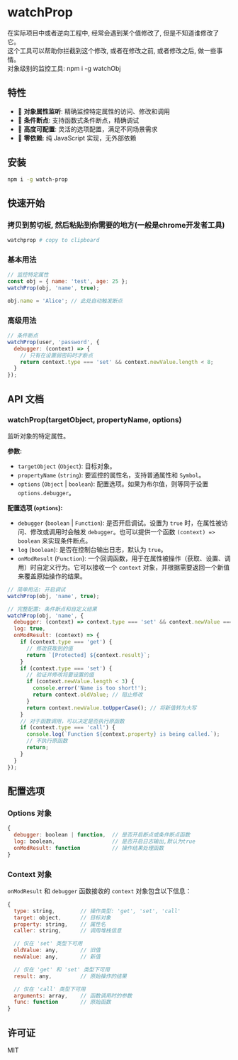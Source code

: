 # watchProp

在实际项目中或者逆向工程中, 经常会遇到某个值修改了, 但是不知道谁修改了它。<br/>
这个工具可以帮助你拦截到这个修改, 或者在修改之前, 或者修改之后, 做一些事情。<br/>
对象级别的监控工具: npm i -g watchObj

## 特性

- 🎯 **对象属性监听**: 精确监控特定属性的访问、修改和调用
- 🐛 **条件断点**: 支持函数式条件断点，精确调试
- 🔧 **高度可配置**: 灵活的选项配置，满足不同场景需求
- 🚀 **零依赖**: 纯 JavaScript 实现，无外部依赖

## 安装

```bash
npm i -g watch-prop
```

## 快速开始

### 拷贝到剪切板, 然后粘贴到你需要的地方(一般是chrome开发者工具)

```bash
watchprop # copy to clipboard
```

### 基本用法

```javascript
// 监控特定属性
const obj = { name: 'test', age: 25 };
watchProp(obj, 'name', true);

obj.name = 'Alice'; // 此处自动触发断点

```

### 高级用法

```javascript
// 条件断点
watchProp(user, 'password', {
  debugger: (context) => {
    // 只有在设置弱密码时才断点
    return context.type === 'set' && context.newValue.length < 8;
  }
});
```

## API 文档

### watchProp(targetObject, propertyName, options)

监听对象的特定属性。

**参数:**
- `targetObject` (`Object`): 目标对象。
- `propertyName` (`string`): 要监控的属性名，支持普通属性和 `Symbol`。
- `options` (`Object` | `boolean`): 配置选项。如果为布尔值，则等同于设置 `options.debugger`。

**配置选项 (`options`):**
- `debugger` (`boolean` | `Function`): 是否开启调试。设置为 `true` 时，在属性被访问、修改或调用时会触发 `debugger`。也可以提供一个函数 `(context) => boolean` 来实现条件断点。
- `log` (`boolean`): 是否在控制台输出日志，默认为 `true`。
- `onModResult` (`Function`): 一个回调函数，用于在属性被操作（获取、设置、调用）时自定义行为。它可以接收一个 `context` 对象，并根据需要返回一个新值来覆盖原始操作的结果。

```javascript
// 简单用法: 开启调试
watchProp(obj, 'name', true);

// 完整配置: 条件断点和自定义结果
watchProp(obj, 'name', {
  debugger: (context) => context.type === 'set' && context.newValue === 'danger',
  log: true,
  onModResult: (context) => {
    if (context.type === 'get') {
      // 修改获取到的值
      return `[Protected] ${context.result}`;
    }
    if (context.type === 'set') {
      // 验证并修改将要设置的值
      if (context.newValue.length < 3) {
        console.error('Name is too short!');
        return context.oldValue; // 阻止修改
      }
      return context.newValue.toUpperCase(); // 将新值转为大写
    }
    // 对于函数调用，可以决定是否执行原函数
    if (context.type === 'call') {
      console.log(`Function ${context.property} is being called.`);
      // 不执行原函数
      return;
    }
  }
});
```

## 配置选项

### Options 对象

```javascript
{
  debugger: boolean | function,  // 是否开启断点或条件断点函数
  log: boolean,                  // 是否开启日志输出,默认为true
  onModResult: function          // 操作结果处理函数
}
```

### Context 对象

`onModResult` 和 `debugger` 函数接收的 `context` 对象包含以下信息：

```javascript
{
  type: string,        // 操作类型: 'get', 'set', 'call'
  target: object,      // 目标对象
  property: string,    // 属性名
  caller: string,      // 调用堆栈信息

  // 仅在 'set' 类型下可用
  oldValue: any,       // 旧值
  newValue: any,       // 新值

  // 仅在 'get' 和 'set' 类型下可用
  result: any,         // 原始操作的结果

  // 仅在 'call' 类型下可用
  arguments: array,    // 函数调用时的参数
  func: function       // 原始函数
}
```

## 许可证

MIT